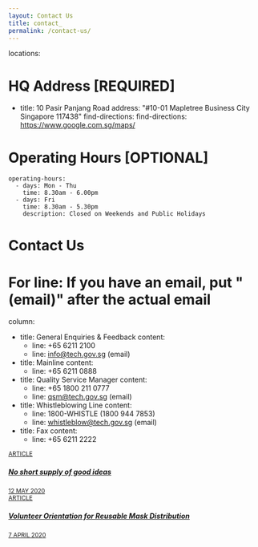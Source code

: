```yaml
---
layout: Contact Us
title: contact_
permalink: /contact-us/
---
```

  
locations:
  # HQ Address [REQUIRED]
  - title: 10 Pasir Panjang Road
    address: "#10-01 Mapletree Business City<br>Singapore 117438"
    find-directions: find-directions: https://www.google.com.sg/maps/
  # Operating Hours [OPTIONAL]
    operating-hours:
      - days: Mon - Thu
        time: 8.30am - 6.00pm
      - days: Fri
        time: 8.30am - 5.30pm
        description: Closed on Weekends and Public Holidays

# Contact Us
# For line: If you have an email, put "(email)" after the actual email
column:
  - title: General Enquiries & Feedback
    content:
    - line: +65 6211 2100
    - line: info@tech.gov.sg (email)
  - title: Mainline
    content:
    - line: +65 6211 0888
  - title: Quality Service Manager
    content:
    - line: +65 1800 211 0777
    - line: qsm@tech.gov.sg (email)
  - title: Whistleblowing Line
    content:
    - line: 1800-WHISTLE (1800 944 7853)
    - line: whistleblow@tech.gov.sg (email)
  - title: Fax
    content:
    - line: +65 6211 2222

<section class="bp-section is-small">
  <div class="bp-container padding--top padding--bottom--xl">
    <div class="row is-multiline">
      <div class="col is-one-quarter-widescreen is-one-third-desktop is-half-tablet resource-card-element">
        <a href="https://www.tech.gov.sg/media/technews/no-short-supply-of-good-ideas" target="_blank" class="is-media-card">
          <div class="media-card-plain bg-media-color-1 padding--lg">
            <div>
              <small class="has-text-white padding--bottom">ARTICLE</small>
              <h5 class="has-text-white padding--bottom--lg"><b>No short supply of good ideas</b></h5>
            </div>
            <div class="is-fluid padding--top--md description">
              <small class="has-text-white">12 MAY 2020</small>
            </div>
          </div>
        </a>
      </div>
      <div class="col is-one-quarter-widescreen is-one-third-desktop is-half-tablet resource-card-element">
        <a href="https://medium.com/@leekahhow/bishan-north-volunteer-orientation-for-reusable-mask-distribution-816e22447320"  target="_blank" class="is-media-card">
          <div class="media-card-plain bg-media-color-2 padding--lg">
            <div>
              <small class="has-text-white padding--bottom">ARTICLE</small>
              <h5 class="has-text-white padding--bottom--lg"><b>Volunteer Orientation for Reusable Mask Distribution</b></h5>
            </div>
            <div class="is-fluid padding--top--md description">
              <small class="has-text-white">7 APRIL 2020</small>
            </div>
          </div>
        </a>
      </div>
    </div>
  </div>
</section>

